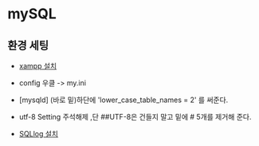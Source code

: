 # mySQL


##  환경 세팅
- [xampp 설치](https://www.apachefriends.org/index.html)
- config 우클 -> my.ini
- [mysqld] (바로 밑)하단에 'lower_case_table_names = 2' 를 써준다.
- utf-8 Setting 주석해제 ,단 ##UTF-8은 건들지 말고 밑에 # 5개를 제거해 준다. <br>


- [SQLlog 설치](https://github.com/webyog/sqlyog-community/wiki/Downloads)
